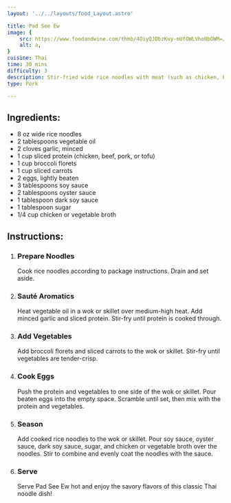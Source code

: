 ```yaml
---
layout: '../../layouts/food_Layout.astro'

title: Pad See Ew
image: {
    src: https://www.foodandwine.com/thmb/4OiyQJDbzKuy-mUfOWLVho0bOWM=/1500x0/filters:no_upscale():max_bytes(150000):strip_icc()/Pad-Se-Ew-FT-RECIPE0623-31e03aa47c9a4bb58d1da3a8ffb405b6.jpg,
    alt: a,
}
cuisine: Thai
time: 30 mins
difficulty: 3
description: Stir-fried wide rice noodles with meat (such as chicken, beef, or pork), Chinese broccoli, eggs, and soy sauce.
type: Pork

---
```

<div class="recipe-container">
    <div class="ingredients">
        <h2>Ingredients:</h2>
        <ul>
            <li>8 oz wide rice noodles</li>
            <li>2 tablespoons vegetable oil</li>
            <li>2 cloves garlic, minced</li>
            <li>1 cup sliced protein (chicken, beef, pork, or tofu)</li>
            <li>1 cup broccoli florets</li>
            <li>1 cup sliced carrots</li>
            <li>2 eggs, lightly beaten</li>
            <li>3 tablespoons soy sauce</li>
            <li>2 tablespoons oyster sauce</li>
            <li>1 tablespoon dark soy sauce</li>
            <li>1 tablespoon sugar</li>
            <li>1/4 cup chicken or vegetable broth</li>
        </ul>
    </div>
    <div class="instructions">
        <h2>Instructions:</h2>
        <ol>
            <li><h3>Prepare Noodles</h3>
                Cook rice noodles according to package instructions. Drain and set aside.
            </li>
            <li><h3>Sauté Aromatics</h3>
                Heat vegetable oil in a wok or skillet over medium-high heat. Add minced garlic and sliced protein. Stir-fry until protein is cooked through.
            </li>
            <li><h3>Add Vegetables</h3>
                Add broccoli florets and sliced carrots to the wok or skillet. Stir-fry until vegetables are tender-crisp.
            </li>
            <li><h3>Cook Eggs</h3>
                Push the protein and vegetables to one side of the wok or skillet. Pour beaten eggs into the empty space. Scramble until set, then mix with the protein and vegetables.
            </li>
            <li><h3>Season</h3>
                Add cooked rice noodles to the wok or skillet. Pour soy sauce, oyster sauce, dark soy sauce, sugar, and chicken or vegetable broth over the noodles. Stir to combine and evenly coat the noodles with the sauce.
            </li>
            <li><h3>Serve</h3>
                Serve Pad See Ew hot and enjoy the savory flavors of this classic Thai noodle dish!
            </li>
        </ol>
    </div>
</div>
